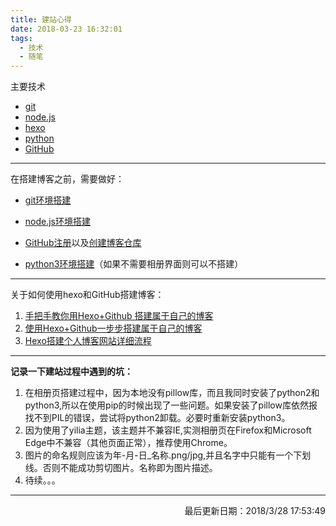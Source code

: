 ```yaml
---
title: 建站心得
date: 2018-03-23 16:32:01
tags: 
  - 技术
  - 随笔
---
```

主要技术

- [git](https://git-scm.com/ "git")
- [node.js](https://nodejs.org/ "node.js")
- [hexo](https://hexo.io/ "hexo")
- [python](https://www.python.org/ "python")
- [GitHub](https://github.com/ "github")

<!--more-->
---

在搭建博客之前，需要做好：

- [git环境搭建](https://jingyan.baidu.com/article/9f7e7ec0b17cac6f2815548d.html)


- [node.js环境搭建](http://www.runoob.com/nodejs/nodejs-install-setup.html)


- [GitHub注册](http://wiki.jikexueyuan.com/project/github-basics/)以及[创建博客仓库](https://jingyan.baidu.com/article/acf728fd64b5a2f8e510a31d.html)


- [python3环境搭建](https://www.python.org/downloads/release/python-364/)（如果不需要相册界面则可以不搭建）

---

关于如何使用hexo和GitHub搭建博客：

1. [手把手教你用Hexo+Github 搭建属于自己的博客](https://blog.csdn.net/gdutxiaoxu/article/details/53576018)
2. [使用Hexo+Github一步步搭建属于自己的博客](https://www.cnblogs.com/fengxiongZz/p/7707219.html)
3. [Hexo搭建个人博客网站详细流程](https://blog.csdn.net/DreamcoffeeZS/article/details/79401109)

----------

**记录一下建站过程中遇到的坑：**

1. 在相册页搭建过程中，因为本地没有pillow库，而且我同时安装了python2和python3,所以在使用pip的时候出现了一些问题。如果安装了pillow库依然报找不到PIL的错误，尝试将python2卸载。必要时重新安装python3。
2. 因为使用了yilia主题，该主题并不兼容IE,实测相册页在Firefox和Microsoft Edge中不兼容（其他页面正常），推荐使用Chrome。
3. 图片的命名规则应该为年-月-日_名称.png/jpg,并且名字中只能有一个下划线。否则不能成功剪切图片。名称即为图片描述。
4. 待续。。。

----------


<p align='right'>最后更新日期：2018/3/28 17:53:49 </p> 
